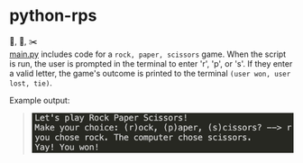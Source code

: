 # python-rps
🗿, 📃, ✂️\
[main.py](main.py) includes code for a `rock, paper, scissors` game. When the script is run, the user is prompted in the terminal to enter 'r', 'p', or 's'. If they enter a valid letter, the game's outcome is printed to the terminal `(user won, user lost, tie)`.

Example output:
>![user wins](assets/rps-win-screenshot.jpg)